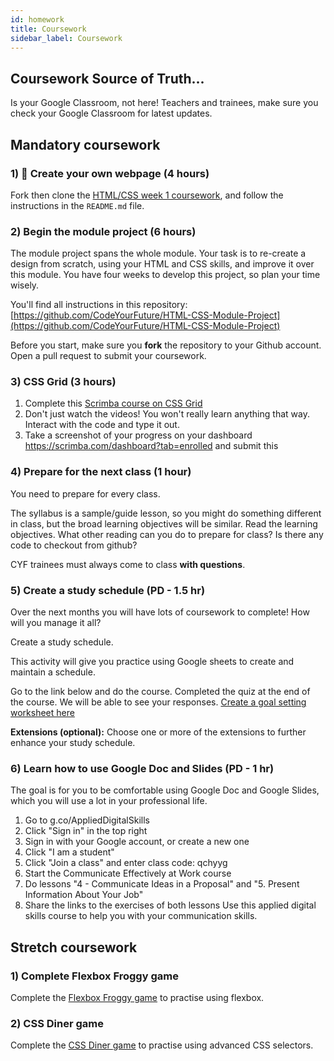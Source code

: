 ```yaml
---
id: homework
title: Coursework
sidebar_label: Coursework
---
```


## Coursework Source of Truth...

Is your Google Classroom, not here! Teachers and trainees, make sure you check your Google Classroom for latest updates.

## Mandatory coursework

### 1) 🔑 Create your own webpage (4 hours)

Fork then clone the [HTML/CSS week 1 coursework](https://github.com/CodeYourFuture/HTML-CSS-Coursework-Week1), and follow the instructions in the `README.md` file.

### 2) Begin the module project (6 hours)

The module project spans the whole module. Your task is to re-create a design from scratch, using your HTML and CSS skills, and improve it over this module. You have four weeks to develop this project, so plan your time wisely.

You'll find all instructions in this repository:
[https://github.com/CodeYourFuture/HTML-CSS-Module-Project](https://github.com/CodeYourFuture/HTML-CSS-Module-Project)

Before you start, make sure you **fork** the repository to your Github account. Open a pull request to submit your coursework.

### 3) CSS Grid (3 hours)

1. Complete this [Scrimba course on CSS Grid](https://scrimba.com/learn/cssgrid)
2. Don't just watch the videos! You won't really learn anything that way. Interact with the code and type it out.
3. Take a screenshot of your progress on your dashboard https://scrimba.com/dashboard?tab=enrolled and submit this

### 4) Prepare for the next class (1 hour)

You need to prepare for every class.

The syllabus is a sample/guide lesson, so you might do something different in class, but the broad learning objectives will be similar. Read the learning objectives. What other reading can you do to prepare for class? Is there any code to checkout from github?

CYF trainees must always come to class **with questions**.

### 5) Create a study schedule (PD - 1.5 hr)

Over the next months you will have lots of coursework to complete! How will you manage it all? 

Create a study schedule. 

This activity will give you practice using Google sheets to create and maintain a schedule. 

Go to the link below and do the course. Completed the quiz at the end of the course. We will be able to see your responses.
[Create a goal setting worksheet here](https://applieddigitalskills.withgoogle.com/c/middle-and-high-school/en/create-a-study-schedule-to-meet-your-goals/overview.html)

**Extensions (optional):**
Choose one or more of the extensions to further enhance your study schedule.

### 6) Learn how to use Google Doc and Slides (PD - 1 hr)

The goal is for you to be comfortable using Google Doc and Google Slides, which you will use a lot in your professional life.

1. Go to g.co/AppliedDigitalSkills
2. Click "Sign in" in the top right
3. Sign in with your Google account, or create a new one
4. Click "I am a student"
5. Click "Join a class" and enter class code: qchyyg
6. Start the Communicate Effectively at Work course
7. Do lessons "4 - Communicate Ideas in a Proposal" and "5. Present Information About Your Job"
8. Share the links to the exercises of both lessons
Use this applied digital skills course to help you with your communication skills.

## Stretch coursework

### 1) Complete Flexbox Froggy game

Complete the [Flexbox Froggy game](https://flexboxfroggy.com) to practise using flexbox.

### 2) CSS Diner game

Complete the [CSS Diner game](https://flukeout.github.io) to practise using advanced CSS selectors.
